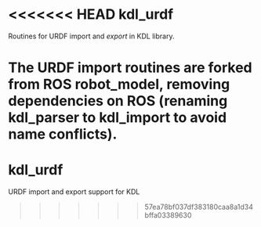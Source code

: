 <<<<<<< HEAD
kdl_urdf 
=============

Routines for URDF import and *export* in KDL library.

The URDF import routines are forked from ROS robot_model, removing dependencies
on ROS (renaming kdl_parser to kdl_import to avoid name conflicts).
=======
kdl_urdf
========

URDF import and export support for KDL
>>>>>>> 57ea78bf037df383180caa8a1d34bffa03389630

